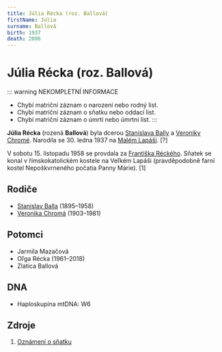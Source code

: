 ```yaml
---
title: Júlia Récka (roz. Ballová)
firstName: Júlia
surname: Ballová
birth: 1937
death: 2006
---
```


# Júlia Récka (roz. Ballová)

::: warning NEKOMPLETNÍ INFORMACE
- Chybí matriční záznam o narození nebo rodný list.
- Chybí matriční záznam o sňatku nebo oddací list.
- Chybí matriční záznam o úmrtí nebo úmrtní list.
:::

**Júlia Récka** (rozená **Ballová**) byla dcerou [Stanislava Bally](balla-stanislav-1895.md) a [Veroniky Chromé](ballova-veronika-1903.md). Narodila se 30. ledna 1937 na [Malém Lapáši](https://cs.wikipedia.org/wiki/Mal%C3%BD_Lap%C3%A1%C5%A1). \[?\]

V&nbsp;sobotu 15.&nbsp;listopadu&nbsp;1958 se provdala za [Františka Réckého](recky-frantisek-1935.md). Sňatek se konal v&nbsp;římskokatolickém kostele na Veľkém Lapáši (pravděpodobně farní kostel Nepoškvrneného počatia Panny Márie). \[1\]

<Photo src="Sken_42.jpeg" alt="Oznámení o sňatku Františka Réckého a Júlie Ballové [1]" size="lg" />

<Photo src="Photo1500001.jpg" alt="Júlia Récka (nedatováno)" size="md" />


## Rodiče

- [Stanislav Balla](balla-stanislav-1895.md) (1895–1958)
- [Veronika Chromá](ballova-veronika-1903.md) (1903–1981)


## Potomci

- Jarmila Mazačová
- Oľga Récka (1961–2018)
- Zlatica Ballová


## DNA

- Haploskupina mtDNA: W6


## Zdroje

1. [Oznámení o sňatku](../Sken_42.jpeg)
